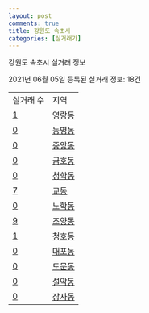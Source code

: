 ```yaml
---
layout: post
comments: true
title: 강원도 속초시
categories: [실거래가]
---
```


강원도 속초시 실거래 정보

2021년 06월 05일 등록된 실거래 정보: 18건


<table>
  <tr>
    <td>실거래 수</td>
    <td>지역</td>
  </tr>

  
  <tr>
    <td><a href="4221010100.html">1</a></td>
    <td><a href="4221010100.html">영랑동</a></td>
  </tr>
    

  <tr>
    <td><a href="4221010200.html">0</a></td>
    <td><a href="4221010200.html">동명동</a></td>
  </tr>
    

  <tr>
    <td><a href="4221010300.html">0</a></td>
    <td><a href="4221010300.html">중앙동</a></td>
  </tr>
    

  <tr>
    <td><a href="4221010400.html">0</a></td>
    <td><a href="4221010400.html">금호동</a></td>
  </tr>
    

  <tr>
    <td><a href="4221010500.html">0</a></td>
    <td><a href="4221010500.html">청학동</a></td>
  </tr>
    

  <tr>
    <td><a href="4221010600.html">7</a></td>
    <td><a href="4221010600.html">교동</a></td>
  </tr>
    

  <tr>
    <td><a href="4221010700.html">0</a></td>
    <td><a href="4221010700.html">노학동</a></td>
  </tr>
    

  <tr>
    <td><a href="4221010800.html">9</a></td>
    <td><a href="4221010800.html">조양동</a></td>
  </tr>
    

  <tr>
    <td><a href="4221010900.html">1</a></td>
    <td><a href="4221010900.html">청호동</a></td>
  </tr>
    

  <tr>
    <td><a href="4221011000.html">0</a></td>
    <td><a href="4221011000.html">대포동</a></td>
  </tr>
    

  <tr>
    <td><a href="4221011100.html">0</a></td>
    <td><a href="4221011100.html">도문동</a></td>
  </tr>
    

  <tr>
    <td><a href="4221011200.html">0</a></td>
    <td><a href="4221011200.html">설악동</a></td>
  </tr>
    

  <tr>
    <td><a href="4221011300.html">0</a></td>
    <td><a href="4221011300.html">장사동</a></td>
  </tr>
    


</table>
    